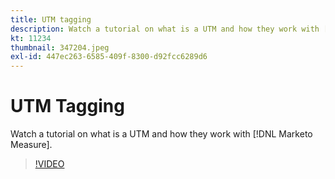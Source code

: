 ```yaml
---
title: UTM tagging
description: Watch a tutorial on what is a UTM and how they work with [!DNL Marketo Measure].
kt: 11234
thumbnail: 347204.jpeg
exl-id: 447ec263-6585-409f-8300-d92fcc6289d6
---
```

# UTM Tagging

Watch a tutorial on what is a UTM and how they work with [!DNL Marketo Measure].

>[!VIDEO](https://video.tv.adobe.com/v/347204/?quality=12&learn=on)
